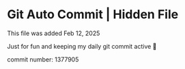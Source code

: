 # Git Auto Commit | Hidden File

This file was added Feb 12, 2025

Just for fun and keeping my daily git commit active 🤪

commit number: 1377905
